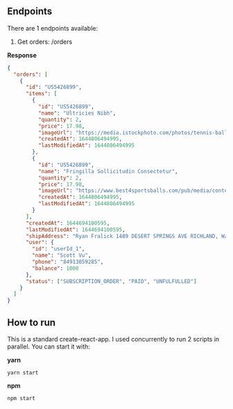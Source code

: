 ## Endpoints

There are 1 endpoints available:

1. Get orders: /orders

**Response**

```json
{
  "orders": [
    {
      "id": "US5426899",
      "items": [
        {
          "id": "US5426899",
          "name": "Ultricies Nibh",
          "quantity": 2,
          "price": 17.98,
          "imageUrl": "https://media.istockphoto.com/photos/tennis-ball-picture-id137345149?k=20&m=137345149&s=612x612&w=0&h=9BBPqq4_dFkW9V9qTounVg60u5YipnqhOg-ZjapcINg=",
          "createdAt": 1644806494995,
          "lastModifiedAt": 1644806494995
        },
        {
          "id": "US5426899",
          "name": "Fringilla Sollicitudin Consectetur",
          "quantity": 2,
          "price": 17.98,
          "imageUrl": "https://www.best4sportsballs.com/pub/media/content/management/Logo1.png",
          "createdAt": 1644806494995,
          "lastModifiedAt": 1644806494995
        }
      ],
      "createdAt": 1644694100595,
      "lastModifiedAt": 1644694100595,
      "shipAddress": "Ryan Fralick 1489 DESERT SPRINGS AVE RICHLAND, Washington 99352 United States",
      "user": {
        "id": "userId_1",
        "name": "Scott Vu",
        "phone": "84913059285",
        "balance": 1000
      },
      "status": ["SUBSCRIPTION_ORDER", "PAID", "UNFULFULLED"]
    }
  ]
}
```

## How to run

This is a standard create-react-app. I used concurrently to run 2 scripts in parallel. You can start it with:

**yarn**

```
yarn start
```

**npm**

```
npm start
```
